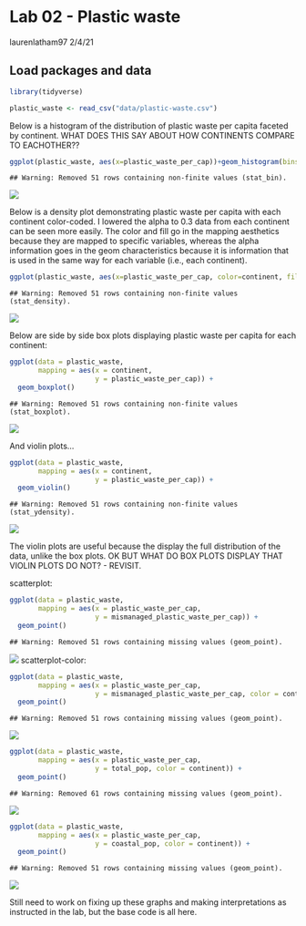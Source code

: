 Lab 02 - Plastic waste
================
laurenlatham97
2/4/21

## Load packages and data

``` r
library(tidyverse) 
```

``` r
plastic_waste <- read_csv("data/plastic-waste.csv")
```

Below is a histogram of the distribution of plastic waste per capita
faceted by continent. WHAT DOES THIS SAY ABOUT HOW CONTINENTS COMPARE TO
EACHOTHER??

``` r
ggplot(plastic_waste, aes(x=plastic_waste_per_cap))+geom_histogram(bins=15)+facet_wrap(~continent)
```

    ## Warning: Removed 51 rows containing non-finite values (stat_bin).

![](lab-02_files/figure-gfm/unnamed-chunk-1-1.png)<!-- -->

Below is a density plot demonstrating plastic waste per capita with each
continent color-coded. I lowered the alpha to 0.3 data from each
continent can be seen more easily. The color and fill go in the mapping
aesthetics because they are mapped to specific variables, whereas the
alpha information goes in the geom characteristics because it is
information that is used in the same way for each variable (i.e., each
continent).

``` r
ggplot(plastic_waste, aes(x=plastic_waste_per_cap, color=continent, fill=continent))+geom_density(alpha=.3)
```

    ## Warning: Removed 51 rows containing non-finite values (stat_density).

![](lab-02_files/figure-gfm/unnamed-chunk-2-1.png)<!-- -->

Below are side by side box plots displaying plastic waste per capita for
each continent:

``` r
ggplot(data = plastic_waste, 
       mapping = aes(x = continent, 
                     y = plastic_waste_per_cap)) +
  geom_boxplot()
```

    ## Warning: Removed 51 rows containing non-finite values (stat_boxplot).

![](lab-02_files/figure-gfm/unnamed-chunk-3-1.png)<!-- -->

And violin plots…

``` r
ggplot(data = plastic_waste, 
       mapping = aes(x = continent, 
                     y = plastic_waste_per_cap)) +
  geom_violin()
```

    ## Warning: Removed 51 rows containing non-finite values (stat_ydensity).

![](lab-02_files/figure-gfm/unnamed-chunk-4-1.png)<!-- -->

The violin plots are useful because the display the full distribution of
the data, unlike the box plots. OK BUT WHAT DO BOX PLOTS DISPLAY THAT
VIOLIN PLOTS DO NOT? - REVISIT.

scatterplot:

``` r
ggplot(data = plastic_waste, 
       mapping = aes(x = plastic_waste_per_cap, 
                     y = mismanaged_plastic_waste_per_cap)) +
  geom_point()
```

    ## Warning: Removed 51 rows containing missing values (geom_point).

![](lab-02_files/figure-gfm/unnamed-chunk-5-1.png)<!-- -->
scatterplot-color:

``` r
ggplot(data = plastic_waste, 
       mapping = aes(x = plastic_waste_per_cap, 
                     y = mismanaged_plastic_waste_per_cap, color = continent)) +
  geom_point()
```

    ## Warning: Removed 51 rows containing missing values (geom_point).

![](lab-02_files/figure-gfm/unnamed-chunk-6-1.png)<!-- -->

``` r
ggplot(data = plastic_waste, 
       mapping = aes(x = plastic_waste_per_cap, 
                     y = total_pop, color = continent)) +
  geom_point()
```

    ## Warning: Removed 61 rows containing missing values (geom_point).

![](lab-02_files/figure-gfm/unnamed-chunk-7-1.png)<!-- -->

``` r
ggplot(data = plastic_waste, 
       mapping = aes(x = plastic_waste_per_cap, 
                     y = coastal_pop, color = continent)) +
  geom_point()
```

    ## Warning: Removed 51 rows containing missing values (geom_point).

![](lab-02_files/figure-gfm/unnamed-chunk-8-1.png)<!-- -->

Still need to work on fixing up these graphs and making interpretations
as instructed in the lab, but the base code is all here.

